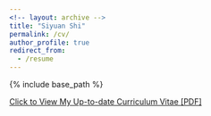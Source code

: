 ```yaml
---
<!-- layout: archive -->
title: "Siyuan Shi"
permalink: /cv/
author_profile: true
redirect_from:
  - /resume
---
```


{% include base_path %}

[Click to View My Up-to-date Curriculum Vitae [PDF]](http://Stephanessy.github.io/files/Resume.pdf)

<!-- <embed src="http://Stephanessy.github.io/files/Resume.pdf" width="650" height="1800" type='application/pdf'> -->
